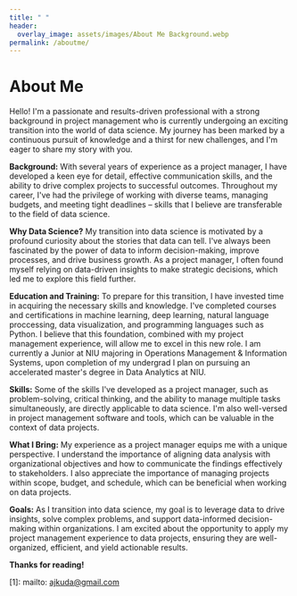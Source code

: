 ```yaml
---
title: " "
header:
  overlay_image: assets/images/About Me Background.webp
permalink: /aboutme/
---
```

# About Me
Hello! I'm a passionate and results-driven professional with a strong background in project management who is currently undergoing an exciting transition into the world of data science. My journey has been marked by a continuous pursuit of knowledge and a thirst for new challenges, and I'm eager to share my story with you.

**Background:** With several years of experience as a project manager, I have developed a keen eye for detail, effective communication skills, and the ability to drive complex projects to successful outcomes. Throughout my career, I've had the privilege of working with diverse teams, managing budgets, and meeting tight deadlines – skills that I believe are transferable to the field of data science.

**Why Data Science?** My transition into data science is motivated by a profound curiosity about the stories that data can tell. I've always been fascinated by the power of data to inform decision-making, improve processes, and drive business growth. As a project manager, I often found myself relying on data-driven insights to make strategic decisions, which led me to explore this field further.

**Education and Training:** To prepare for this transition, I have invested time in acquiring the necessary skills and knowledge. I've completed courses and certifications in machine learning, deep learning, natural language proccessing, data visualization, and programming languages such as Python. I believe that this foundation, combined with my project management experience, will allow me to excel in this new role. I am currently a Junior at NIU majoring in Operations Management & Information Systems, upon completion of my undergrad I plan on pursuing an accelerated master's degree in Data Analytics at NIU.

**Skills:** Some of the skills I've developed as a project manager, such as problem-solving, critical thinking, and the ability to manage multiple tasks simultaneously, are directly applicable to data science. I'm also well-versed in project management software and tools, which can be valuable in the context of data projects.

**What I Bring:** My experience as a project manager equips me with a unique perspective. I understand the importance of aligning data analysis with organizational objectives and how to communicate the findings effectively to stakeholders. I also appreciate the importance of managing projects within scope, budget, and schedule, which can be beneficial when working on data projects.

**Goals:** As I transition into data science, my goal is to leverage data to drive insights, solve complex problems, and support data-informed decision-making within organizations. I am excited about the opportunity to apply my project management experience to data projects, ensuring they are well-organized, efficient, and yield actionable results.



**Thanks for reading!**




[1]: mailto: ajkuda@gmail.com

[2]: /assets/docs/thesis.pdf

[3]: https://www.zendust.org/monastery

[4]: /assets/docs/resume.pdf

[5]: https://www.abnormalsecurity.com

[6]: https://www.stitchfix.com

[7]: https://multithreaded.stitchfix.com/algorithms/
